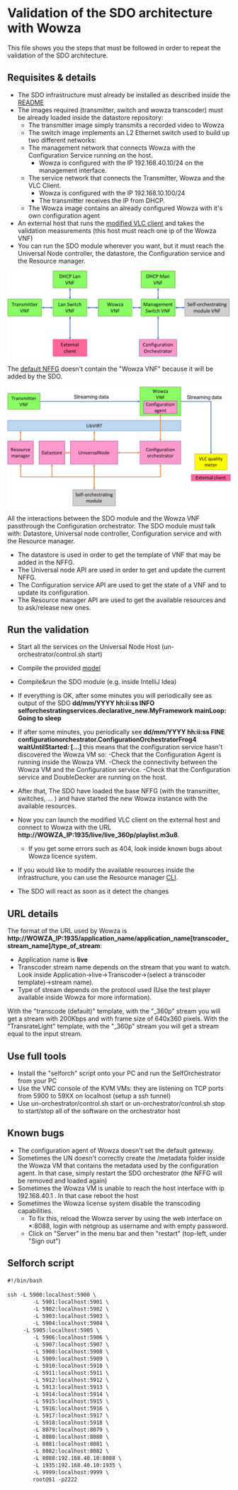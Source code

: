 # Validation of the SDO architecture with Wowza
 
This file shows you the steps that must be followed in order to repeat the validation of the SDO architecture.
 
## Requisites & details
 
- The SDO infrastructure must already be installed as described inside the [README](README.md)
- The images required (transmitter, switch and wowza transcoder) must be already loaded inside the datastore repository:
  - The transmitter image simply transmits a recorded video to Wowza
  - The switch image implements an L2 Ethernet switch used to build up two different networks:
  - The management network that connects Wowza with the Configuration Service running on the host.
    - Wowza is configured with the IP 192.168.40.10/24 on the management interface.
  - The service network that connects the Transmitter, Wowza and the VLC Client.
    - Wowza is configured with the IP 192.168.10.100/24
    - The transmitter receives the IP from DHCP.
  - The Wowza image contains an already configured Wowza with it's own configuration agent
- An external host that runs the [modified VLC client](???) and takes the validation measurements (this host must reach one ip of the Wowza VNF)
- You can run the SDO module wherever you want, but it must reach the Universal Node controller, the datastore, the Configuration service and the Resource manager.
 
![NFFG with connections](nffg-connections.png)
 
The [default NFFG](test_nffg_transcoder_demo.json) doesn't contain the "Wowza VNF" because it will be added by the SDO.
 
![VNF interactions](vnf-interactions.png)
 
All the interactions between the SDO module and the Wowza VNF passthrough the Configuration orchestrator. The SDO module must talk with: Datastore, Universal node controller, Configuration service and with the Resource manager.
- The datastore is used in order to get the template of VNF that may be added in the NFFG.
- The Universal node API are used in order to get and update the current NFFG.
- The Configuration service API are used to get the state of a VNF and to update its configuration.
- The Resource manager API are used to get the available resources and to ask/release new ones.
 
## Run the validation
 
- Start all the services on the Universal Node Host (un-orchestrator/control.sh start)
- Compile the provided [model](https://github.com/netgroup-polito/sdo-compiler/blob/master/modello_transcoder.json)
- Compile&run the SDO module (e.g. inside IntelliJ Idea)
- If everything is OK, after some minutes you will periodically see as output of the SDO **dd/mm/YYYY hh:ii:ss INFO selforchestratingservices.declarative_new.MyFramework mainLoop: Going to sleep**
- If after some minutes, you periodically see **dd/mm/YYYY hh:ii:ss FINE configurationorchestrator.ConfigurationOrchestratorFrog4 waitUntilStarted: [...]** this means that the configuration service hasn't discovered the Wowza VM so:
  -Check that the Configuration Agent is running inside the Wowza VM.
  -Check the connectivity between the Wowza VM and the Configuration service.
  -Check that the Configuration service and DoubleDecker are running on the host.
 
- After that, The SDO have loaded the base NFFG (with the transmitter, switches, ... ) and have started the new Wowza instance with the available resources.
- Now you can launch the modified VLC client on the external host and connect to Wowza with the URL **http://WOWZA_IP:1935/live/live_360p/playlist.m3u8**.
  - If you get some errors such as 404, look inside known bugs about Wowza licence system.

- If you would like to modify the available resources inside the infrastructure, you can use the Resource manager [CLI](https://github.com/netgroup-polito/un-sdo-resourcemanager).
- The SDO will react as soon as it detect the changes
 
## URL details
 
The format of the URL used by Wowza is **http://WOWZA_IP:1935/application_name/application_name[transcoder_stream_name]/type_of_stream**:
- Application name is **live**
- Transcoder stream name depends on the stream that you want to watch. Look inside Application->live->Transcoder->(select a transcoder template)->stream name).
- Type of stream depends on the protocol used (Use the test player available inside Wowza for more information).
 
With the "transcode (default)" template, with the "_360p" stream you will get a stream with 200Kbps and with frame size of 640x360 pixels.
With the "TransrateLight" template, with the "_360p" stream you will get a stream equal to the input stream.
 
## Use full tools
 
- Install the "selforch" script onto your PC and run the SelfOrchestrator from your PC
- Use the VNC console of the KVM VMs: they are listening on TCP ports from 5900 to 59XX on localhost (setup a ssh tunnel)
- Use un-orchestrator/control.sh start or un-orchestrator/control.sh stop to start/stop all of the software on the orchestrator host
 
## Known bugs
 
- The configuration agent of Wowza doesn't set the default gateway.
- Sometimes the UN doesn't correctly create the /metadata folder inside the Wowza VM that contains the metadata used by the configuration agent. In that case, simply restart the SDO orchestrator (the NFFG will be removed and loaded again)
- Sometimes the Wowza VM is unable to reach the host interface with ip 192.168.40.1 . In that case reboot the host
- Sometimes the Wowza license system disable the transcoding capabilities.
  - To fix this, reload the Wowza server by using the web interface on *:8088, login with netgroup as username and with empty password.
  - Click on "Server" in the menu bar and then "restart" (top-left, under "Sign out")
 
## Selforch script
 
```
#!/bin/bash
 
ssh -L 5900:localhost:5900 \
    	-L 5901:localhost:5901 \
    	-L 5902:localhost:5902 \
    	-L 5903:localhost:5903 \
    	-L 5904:localhost:5904 \
   	 -L 5905:localhost:5905 \
    	-L 5906:localhost:5906 \
    	-L 5907:localhost:5907 \
    	-L 5908:localhost:5908 \
    	-L 5909:localhost:5909 \
    	-L 5910:localhost:5910 \
    	-L 5911:localhost:5911 \
    	-L 5912:localhost:5912 \
    	-L 5913:localhost:5913 \
    	-L 5914:localhost:5914 \
    	-L 5915:localhost:5915 \
    	-L 5916:localhost:5916 \
    	-L 5917:localhost:5917 \
    	-L 5918:localhost:5918 \
    	-L 8079:localhost:8079 \
    	-L 8080:localhost:8080 \
    	-L 8081:localhost:8081 \
    	-L 8082:localhost:8082 \
    	-L 8088:192.168.40.10:8088 \
    	-L 1935:192.168.40.10:1935 \
    	-L 9999:localhost:9999 \
    	root@$1 -p2222
```

